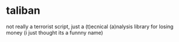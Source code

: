 # taliban
not really a terrorist script, just a (t)ecnical (a)nalysis library for losing money (i just thought its a funnny name)
